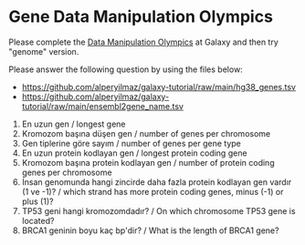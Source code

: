 # Gene Data Manipulation Olympics

Please complete the [Data Manipulation Olympics](https://training.galaxyproject.org/training-material/topics/introduction/tutorials/data-manipulation-olympics/tutorial.html) at Galaxy and then try "genome" version.

Please answer the following question by using the files below:

* https://github.com/alperyilmaz/galaxy-tutorial/raw/main/hg38_genes.tsv
* https://github.com/alperyilmaz/galaxy-tutorial/raw/main/ensembl2gene_name.tsv

1. En uzun gen / longest gene
2. Kromozom başına düşen gen / number of genes per chromosome
3. Gen tiplerine göre sayım / number of genes per gene type
4. En uzun protein kodlayan gen / longest protein coding gene
5. Kromozom başına protein kodlayan gen / number of protein coding genes per chromosome
6. İnsan genomunda hangi zincirde daha fazla protein kodlayan gen vardır (1 ve -1)? / which strand has more protein coding genes, minus (-1) or plus (1)?
7. TP53 geni hangi kromozomdadır? / On which chromosome TP53 gene is located?
8. BRCA1 geninin boyu kaç bp'dir? / What is the length of BRCA1 gene?
